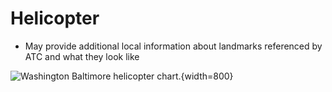 # Helicopter

* May provide additional local information about landmarks referenced by ATC and what they look like

![Washington Baltimore helicopter chart.](/img/washington-baltimore-helicopter-chart.jpg){width=800}
